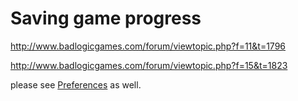 # Saving game progress #

http://www.badlogicgames.com/forum/viewtopic.php?f=11&t=1796

http://www.badlogicgames.com/forum/viewtopic.php?f=15&t=1823


please see [Preferences](Preferences.md) as well.